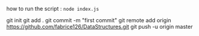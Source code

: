 how to run the script : `node index.js`

git init
git add .
git commit -m "first commit"
git remote add origin https://github.com/fabrice126/DataStructures.git
git push -u origin master